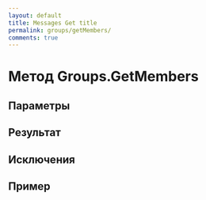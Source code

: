```yaml
---
layout: default
title: Messages Get title
permalink: groups/getMembers/
comments: true
---
```


# Метод Groups.GetMembers

## Параметры

## Результат

## Исключения

## Пример
```csharp

```
